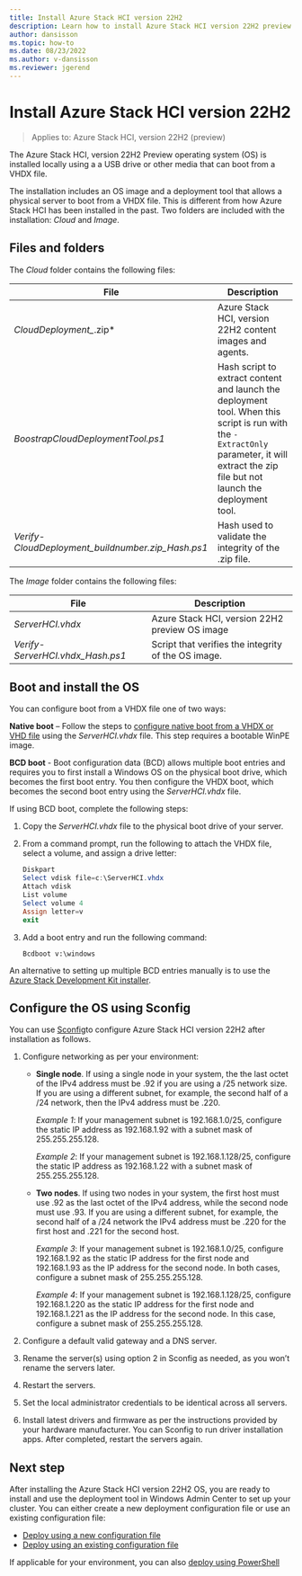 ```yaml
---
title: Install Azure Stack HCI version 22H2
description: Learn how to install Azure Stack HCI version 22H2 preview from a boot image
author: dansisson
ms.topic: how-to
ms.date: 08/23/2022
ms.author: v-dansisson
ms.reviewer: jgerend
---
```


# Install Azure Stack HCI version 22H2

> Applies to: Azure Stack HCI, version 22H2 (preview)

The Azure Stack HCI, version 22H2 Preview operating system (OS) is installed locally using a a USB drive or other media that can boot from a VHDX file.

The installation includes an OS image and a deployment tool that allows a physical server to boot from a VHDX file. This is different from how Azure Stack HCI has been installed in the past. Two folders are included with the installation: *Cloud* and *Image*.

## Files and folders

The *Cloud* folder contains the following files:

|File|Description|
|--|--|
|*CloudDeployment_*.zip*|Azure Stack HCI, version 22H2 content images and agents.|
|*BoostrapCloudDeploymentTool.ps1*|Hash script to extract content and launch the deployment tool. When this script is run with the `-ExtractOnly` parameter, it will extract the zip file but not launch the deployment tool.|
|*Verify-CloudDeployment_buildnumber.zip_Hash.ps1*|Hash used to validate the integrity of the .zip file.|

The *Image* folder contains the following files:

|File|Description|
|--|--|
|*ServerHCI.vhdx*|Azure Stack HCI, version 22H2 preview OS image|
|*Verify-ServerHCI.vhdx_Hash.ps1*|Script that verifies the integrity of the OS image.|

## Boot and install the OS

You can configure boot from a VHDX file one of two ways:

**Native boot** – Follow the steps to [configure native boot from a VHDX or VHD file](https://docs.microsoft.com/windows-hardware/manufacture/desktop/boot-to-vhd--native-boot--add-a-virtual-hard-disk-to-the-boot-menu) using the *ServerHCI.vhdx* file. This step requires a bootable WinPE image.

**BCD boot** - Boot configuration data (BCD) allows multiple boot entries and requires you to first install a Windows OS on the physical boot drive, which becomes the first boot entry. You then configure the VHDX boot, which becomes the second boot entry using the *ServerHCI.vhdx* file. 

If using BCD boot, complete the following steps:

1. Copy the *ServerHCI.vhdx* file to the physical boot drive of your server.
1. From a command prompt, run the following to attach the VHDX file, select a volume, and assign a drive letter:

    ```powershell
    Diskpart
    Select vdisk file=c:\ServerHCI.vhdx
    Attach vdisk
    List volume
    Select volume 4
    Assign letter=v
    exit
    ```

1. Add a boot entry and run the following command:

    ```Bcdboot v:\windows```

An alternative to setting up multiple BCD entries manually is to use the [Azure Stack Development Kit installer](https://github.com/Azure/AzureStack-Tools/tree/master/Deployment).

## Configure the OS using Sconfig

You can use [Sconfig](https://www.powershellgallery.com/packages/SCONFIG/2.0.1)to configure Azure Stack HCI version 22H2 after installation as follows.

1. Configure networking as per your environment:

    - **Single node**. If using a single node in your system, the the last octet of the IPv4 address must be .92 if you are using a /25 network size.  If you are using a different subnet, for example, the second half of a /24 network, then the IPv4 address must be .220.

        *Example 1*:  If your management subnet is 192.168.1.0/25, configure the static IP address as 192.168.1.92 with a subnet mask of 255.255.255.128.

        *Example 2*: If your management subnet is 192.168.1.128/25, configure the static IP address as  192.168.1.22 with a subnet mask of 255.255.255.128.

    - **Two nodes**. If using two nodes in your system, the first host must use .92 as the last octet of the IPv4 address, while the second node must use .93. If you are using a different subnet, for example, the second half of a /24 network the IPv4 address must be .220 for the first host and .221 for the second host.

        *Example 3*: If your management subnet is 192.168.1.0/25, configure 192.168.1.92 as the static IP address for the first node and 192.168.1.93 as the IP address for the second node. In both cases, configure a subnet mask of 255.255.255.128.

        *Example 4*:  If your management subnet is 192.168.1.128/25, configure 192.168.1.220 as the static IP address for the first node and 192.168.1.221 as the IP address for the second node. In this case, configure a subnet mask of 255.255.255.128.

1. Configure a default valid gateway and a DNS server.

1. Rename the server(s) using option 2 in Sconfig as needed, as you won’t rename the servers later.

1. Restart the servers.

1. Set the local administrator credentials to be identical across all servers.

1. Install latest drivers and firmware as per the instructions provided by your hardware manufacturer. You can Sconfig to run driver installation apps. After completed, restart the servers again.

## Next step

After installing the Azure Stack HCI version 22H2 OS, you are ready to install and use the deployment tool in Windows Admin Center to set up your cluster. You can either create a new deployment configuration file or use an existing configuration file:

- [Deploy using a new configuration file](deployment-tool-new-file.md)
- [Deploy using an existing configuration file](deployment-tool-existing-file.md)

If applicable for your environment, you can also [deploy using PowerShell](deployment-tool-powershell.md)